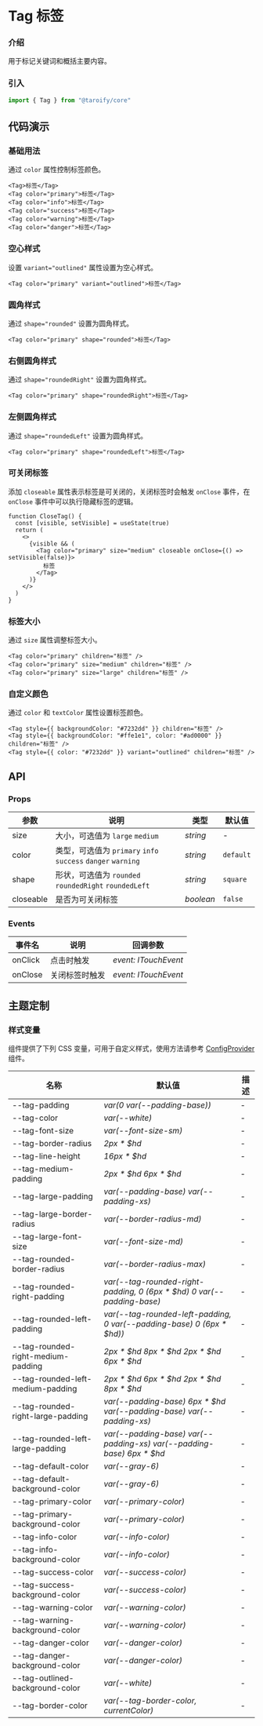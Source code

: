 # Tag 标签

### 介绍

用于标记关键词和概括主要内容。

### 引入

```ts
import { Tag } from "@taroify/core"
```

## 代码演示

### 基础用法

通过 `color` 属性控制标签颜色。

```tsx
<Tag>标签</Tag>
<Tag color="primary">标签</Tag>
<Tag color="info">标签</Tag>
<Tag color="success">标签</Tag>
<Tag color="warning">标签</Tag>
<Tag color="danger">标签</Tag>
```

### 空心样式

设置 `variant="outlined"` 属性设置为空心样式。

```tsx
<Tag color="primary" variant="outlined">标签</Tag>
```

### 圆角样式

通过 `shape="rounded"` 设置为圆角样式。

```tsx
<Tag color="primary" shape="rounded">标签</Tag>
```

### 右侧圆角样式

通过 `shape="roundedRight"` 设置为圆角样式。

```tsx
<Tag color="primary" shape="roundedRight">标签</Tag>
```

### 左侧圆角样式

通过 `shape="roundedLeft"` 设置为圆角样式。

```tsx
<Tag color="primary" shape="roundedLeft">标签</Tag>
```

### 可关闭标签

添加 `closeable` 属性表示标签是可关闭的，关闭标签时会触发 `onClose` 事件，在 `onClose` 事件中可以执行隐藏标签的逻辑。

```tsx
function CloseTag() {
  const [visible, setVisible] = useState(true)
  return (
    <>
      {visible && (
        <Tag color="primary" size="medium" closeable onClose={() => setVisible(false)}>
          标签
        </Tag>
      )}
    </>
  )
}
```

### 标签大小

通过 `size` 属性调整标签大小。

```tsx
<Tag color="primary" children="标签" />
<Tag color="primary" size="medium" children="标签" />
<Tag color="primary" size="large" children="标签" />
```

### 自定义颜色

通过 `color` 和 `textColor` 属性设置标签颜色。

```tsx
<Tag style={{ backgroundColor: "#7232dd" }} children="标签" />
<Tag style={{ backgroundColor: "#ffe1e1", color: "#ad0000" }} children="标签" />
<Tag style={{ color: "#7232dd" }} variant="outlined" children="标签" />
```

## API

### Props

| 参数        | 说明                                                    | 类型              | 默认值       |
|-----------|-------------------------------------------------------|-----------------|-----------|
| size      | 大小，可选值为 `large` `medium`                              | _string_        | -         |
| color     | 类型，可选值为 `primary` `info` `success` `danger` `warning` | _string_        | `default` |
| shape     | 形状，可选值为 `rounded` `roundedRight` `roundedLeft`        | _string_        | `square`  |
| closeable | 是否为可关闭标签                                              | _boolean_       | `false`   |

### Events

| 事件名     | 说明      | 回调参数                 |
|---------|---------|----------------------|
| onClick | 点击时触发   | _event: ITouchEvent_ |
| onClose | 关闭标签时触发 | _event: ITouchEvent_ |

## 主题定制

### 样式变量

组件提供了下列 CSS 变量，可用于自定义样式，使用方法请参考 [ConfigProvider](/components/config-provider/) 组件。

| 名称                                 | 默认值                                                                    | 描述  |
|------------------------------------|------------------------------------------------------------------------|-----|
| --tag-padding                      | _var(0 var(--padding-base))_                                           | -   |
| --tag-color                        | _var(--white)_                                                         | -   |
| --tag-font-size                    | _var(--font-size-sm)_                                                  | -   |
| --tag-border-radius                | _2px * $hd_                                                            | -   |
| --tag-line-height                  | _16px * $hd_                                                           | -   |
| --tag-medium-padding               | _2px * $hd 6px * $hd_                                                  | -   |
| --tag-large-padding                | _var(--padding-base) var(--padding-xs)_                                | -   |
| --tag-large-border-radius          | _var(--border-radius-md)_                                              | -   |
| --tag-large-font-size              | _var(--font-size-md)_                                                  | -   |
| --tag-rounded-border-radius        | _var(--border-radius-max)_                                             | -   |
| --tag-rounded-right-padding        | _var(--tag-rounded-right-padding, 0 (6px * $hd) 0 var(--padding-base)_ | -   |
| --tag-rounded-left-padding         | _var(--tag-rounded-left-padding, 0 var(--padding-base) 0 (6px * $hd))_ | -   |
| --tag-rounded-right-medium-padding | _2px * $hd 8px * $hd 2px * $hd 6px * $hd_                              | -   |
| --tag-rounded-left-medium-padding  | _2px * $hd 6px * $hd 2px * $hd 8px * $hd_                              | -   |
| --tag-rounded-right-large-padding  | _var(--padding-base) 6px * $hd var(--padding-base) var(--padding-xs)_  | -   |
| --tag-rounded-left-large-padding   | _var(--padding-base) var(--padding-xs) var(--padding-base) 6px * $hd_  | -   |
| --tag-default-color                | _var(--gray-6)_                                                        | -   |
| --tag-default-background-color     | _var(--gray-6)_                                                        | -   |
| --tag-primary-color                | _var(--primary-color)_                                                 | -   |
| --tag-primary-background-color     | _var(--primary-color)_                                                 | -   |
| --tag-info-color                   | _var(--info-color)_                                                    | -   |
| --tag-info-background-color        | _var(--info-color)_                                                    | -   |
| --tag-success-color                | _var(--success-color)_                                                 | -   |
| --tag-success-background-color     | _var(--success-color)_                                                 | -   |
| --tag-warning-color                | _var(--warning-color)_                                                 | -   |
| --tag-warning-background-color     | _var(--warning-color)_                                                 | -   |
| --tag-danger-color                 | _var(--danger-color)_                                                  | -   |
| --tag-danger-background-color      | _var(--danger-color)_                                                  | -   |
| --tag-outlined-background-color    | _var(--white)_                                                         | -   |
| --tag-border-color                 | _var(--tag-border-color, currentColor)_                                | -   |
